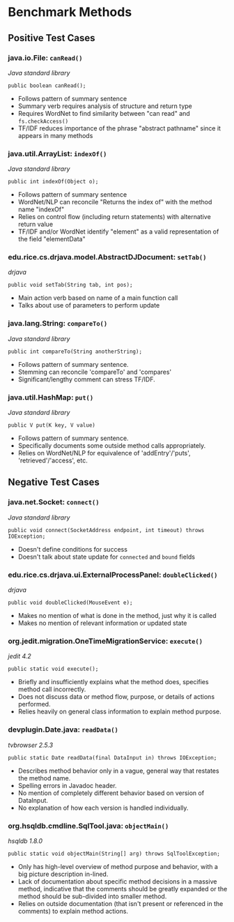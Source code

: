 # Benchmark Methods

## Positive Test Cases

### java.io.File: `canRead()`
*Java standard library*

```
public boolean canRead();
```

* Follows pattern of summary sentence
* Summary verb requires analysis of structure and return type
* Requires WordNet to find similarity between "can read" and ```fs.checkAccess()```
* TF/IDF reduces importance of the phrase "abstract pathname" since it appears in many methods

### java.util.ArrayList: `indexOf()`
*Java standard library*

```
public int indexOf(Object o);
```

* Follows pattern of summary sentence
* WordNet/NLP can reconcile "Returns the index of" with the method name "indexOf"
* Relies on control flow (including return statements) with alternative return value
* TF/IDF and/or WordNet identify "element" as a valid representation of the field "elementData"

### edu.rice.cs.drjava.model.AbstractDJDocument: `setTab()`
*drjava*

```
public void setTab(String tab, int pos);
```

* Main action verb based on name of a main function call
* Talks about use of parameters to perform update

### java.lang.String: `compareTo()`
*Java standard library*

```
public int compareTo(String anotherString);
```

* Follows pattern of summary sentence.
* Stemming can reconcile 'compareTo' and 'compares'
* Significant/lengthy comment can stress TF/IDF.

### java.util.HashMap: `put()`
*Java standard library*

```
public V put(K key, V value)
```

* Follows pattern of summary sentence.
* Specifically documents some outside method calls appropriately.
* Relies on WordNet/NLP for equivalence of 'addEntry'/'puts', 'retrieved'/'access', etc.

## Negative Test Cases

### java.net.Socket: `connect()`
*Java standard library*

```
public void connect(SocketAddress endpoint, int timeout) throws IOException;
```

* Doesn't define conditions for success
* Doesn't talk about state update for `connected` and `bound` fields

### edu.rice.cs.drjava.ui.ExternalProcessPanel: `doubleClicked()`
*drjava*

```
public void doubleClicked(MouseEvent e);
```

* Makes no mention of what is done in the method, just why it is called
* Makes no mention of relevant information or updated state

### org.jedit.migration.OneTimeMigrationService: `execute()`
*jedit 4.2*

```
public static void execute();
```

* Briefly and insufficiently explains what the method does, specifies method call incorrectly.
* Does not discuss data or method flow, purpose, or details of actions performed.
* Relies heavily on general class information to explain method purpose.

### devplugin.Date.java: `readData()`
*tvbrowser 2.5.3*

```
public static Date readData(final DataInput in) throws IOException;
```


* Describes method behavior only in a vague, general way that restates the method name.
* Spelling errors in Javadoc header.
* No mention of completely different behavior based on version of DataInput.
* No explanation of how each version is handled individually.

### org.hsqldb.cmdline.SqlTool.java: `objectMain()`
*hsqldb 1.8.0*

```
public static void objectMain(String[] arg) throws SqlToolException;
```

* Only has high-level overview of method purpose and behavior, with a big picture description in-lined.
* Lack of documentation about specific method decisions in a massive method, indicative that the comments should be greatly expanded or the method should be sub-divided into smaller method.
* Relies on outside documentation (that isn't present or referenced in the comments) to explain method actions.